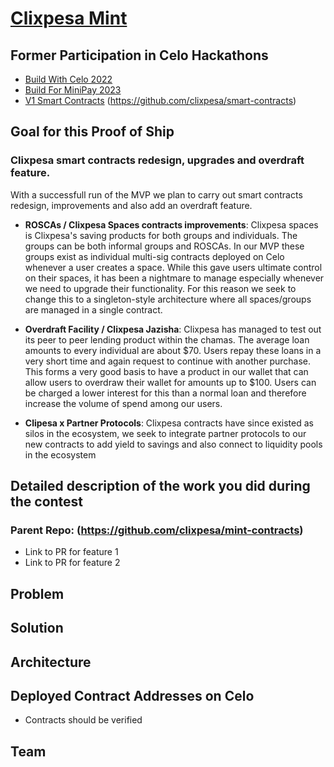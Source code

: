 # [Clixpesa Mint](https://github.com/clixpesa/mint-contracts)

## Former Participation in Celo Hackathons

- [Build With Celo 2022](https://github.com/clixpesa/build-with-celo-hackathon/tree/clixpesa-celo/CLIXPESA)
- [Build For MiniPay 2023](https://github.com/clixpesa/build-for-minipay)
- [V1 Smart Contracts](https://github.com/clixpesa/smart-contracts) (https://github.com/clixpesa/smart-contracts)

## Goal for this Proof of Ship
### Clixpesa smart contracts redesign, upgrades and overdraft feature.

With a successfull run of the MVP we plan to carry out smart contracts redesign, improvements and also add an overdraft feature. 
- **ROSCAs / Clixpesa Spaces contracts improvements**: 
Clixpesa spaces is Clixpesa's saving products for both groups and individuals. The groups can be both 
informal groups and ROSCAs. In our MVP these groups exist as individual multi-sig contracts deployed on 
Celo whenever a user creates a space. While this gave users ultimate control on their spaces, it has been a 
nightmare to manage especially whenever we need to upgrade their functionality. For this reason we seek 
to change this to a singleton-style architecture where all spaces/groups are managed in a single contract.

- **Overdraft Facility / Clixpesa Jazisha**:
Clixpesa has managed to test out its peer to peer lending product within the chamas. The average loan 
amounts to every individual are about $70. Users repay these loans in a very short time and again request to 
continue with another purchase. This forms a very good basis to have a product in our wallet that can allow 
users to overdraw their wallet for amounts up to $100. Users can be charged a lower interest for this than a 
normal loan and therefore increase the volume of spend among our users.

- **Clipesa x Partner Protocols**:
Clixpesa contracts have since existed as silos in the ecosystem, we seek to integrate partner protocols to our new
contracts to add yield to savings and also connect to liquidity pools in the ecosystem

## Detailed description of the work you did during the contest
### Parent Repo: (https://github.com/clixpesa/mint-contracts)
- Link to PR for feature 1
- Link to PR for feature 2

## Problem

## Solution

## Architecture

## Deployed Contract Addresses on Celo

- Contracts should be verified

## Team
